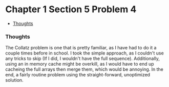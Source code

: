 Chapter 1 Section 5 Problem 4
=============================

- [Thoughts][thoughts]

### Thoughts ###

The Collatz problem is one that is pretty familiar, as I have had to do it a
couple times before in school. I took the simple approach, as I couldn't use
any tricks to skip (If I did, I wouldn't have the full sequence). Additionally,
using an in memory cache might be overkill, as I would have to end up cacheing
the full arrays then merge them, which would be annoying. In the end, a fairly
routine problem using the straight-forward, unoptimized solution.

[thoughts]: #thoughts
